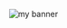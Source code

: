 <p align="center">
<img src="https://user-images.githubusercontent.com/112913493/236632217-473c24a8-775f-4891-a5e4-325bf75b565c.png" alt="my banner">
 </p>
